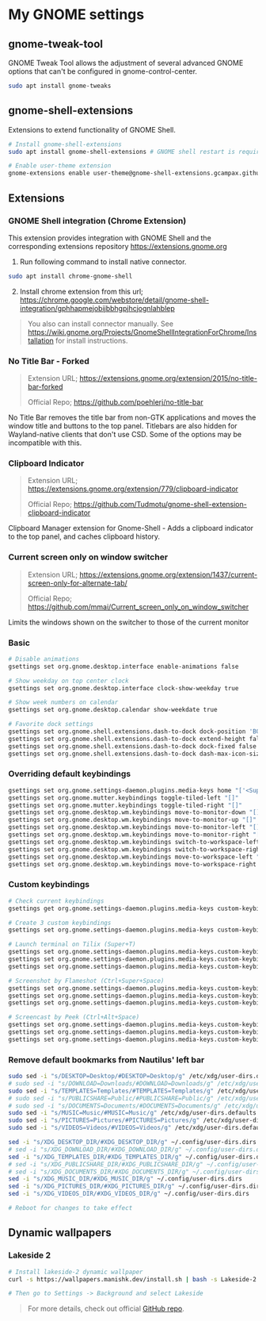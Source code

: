 My GNOME settings
=================

## gnome-tweak-tool

GNOME Tweak Tool allows the adjustment of several advanced GNOME options that can't be configured in
gnome-control-center.

```sh
sudo apt install gnome-tweaks
```

## gnome-shell-extensions

Extensions to extend functionality of GNOME Shell.

```sh
# Install gnome-shell-extensions
sudo apt install gnome-shell-extensions # GNOME shell restart is required after this

# Enable user-theme extension
gnome-extensions enable user-theme@gnome-shell-extensions.gcampax.github.com
```

## Extensions

### GNOME Shell integration (Chrome Extension)

This extension provides integration with GNOME Shell and the corresponding extensions repository
https://extensions.gnome.org

1. Run following command to install native connector.

```sh
sudo apt install chrome-gnome-shell
```

2. Install chrome extension from this url;
https://chrome.google.com/webstore/detail/gnome-shell-integration/gphhapmejobijbbhgpjhcjognlahblep

> You also can install connector manually. See
https://wiki.gnome.org/Projects/GnomeShellIntegrationForChrome/Installation for install instructions.

### No Title Bar - Forked

> Extension URL; https://extensions.gnome.org/extension/2015/no-title-bar-forked
>
> Official Repo; https://github.com/poehlerj/no-title-bar

No Title Bar removes the title bar from non-GTK applications and moves the window title and buttons to the top panel.
Titlebars are also hidden for Wayland-native clients that don't use CSD. Some of the options may be incompatible with
this.

### Clipboard Indicator

> Extension URL; https://extensions.gnome.org/extension/779/clipboard-indicator
>
> Official Repo; https://github.com/Tudmotu/gnome-shell-extension-clipboard-indicator

Clipboard Manager extension for Gnome-Shell - Adds a clipboard indicator to the top panel, and caches clipboard history.

### Current screen only on window switcher

> Extension URL; https://extensions.gnome.org/extension/1437/current-screen-only-for-alternate-tab/
>
> Official Repo; https://github.com/mmai/Current_screen_only_on_window_switcher

Limits the windows shown on the switcher to those of the current monitor

### Basic

```sh
# Disable animations
gsettings set org.gnome.desktop.interface enable-animations false

# Show weekday on top center clock
gsettings set org.gnome.desktop.interface clock-show-weekday true

# Show week numbers on calendar
gsettings set org.gnome.desktop.calendar show-weekdate true

# Favorite dock settings
gsettings set org.gnome.shell.extensions.dash-to-dock dock-position 'BOTTOM'
gsettings set org.gnome.shell.extensions.dash-to-dock extend-height false
gsettings set org.gnome.shell.extensions.dash-to-dock dock-fixed false
gsettings set org.gnome.shell.extensions.dash-to-dock dash-max-icon-size 52
```

### Overriding default keybindings

```sh
gsettings set org.gnome.settings-daemon.plugins.media-keys home "['<Super>e']"
gsettings set org.gnome.mutter.keybindings toggle-tiled-left "[]"
gsettings set org.gnome.mutter.keybindings toggle-tiled-right "[]"
gsettings set org.gnome.desktop.wm.keybindings move-to-monitor-down "[]"
gsettings set org.gnome.desktop.wm.keybindings move-to-monitor-up "[]"
gsettings set org.gnome.desktop.wm.keybindings move-to-monitor-left "[]"
gsettings set org.gnome.desktop.wm.keybindings move-to-monitor-right "[]"
gsettings set org.gnome.desktop.wm.keybindings switch-to-workspace-left "['<Super>Left']"
gsettings set org.gnome.desktop.wm.keybindings switch-to-workspace-right "['<Super>Right']"
gsettings set org.gnome.desktop.wm.keybindings move-to-workspace-left "['<Primary><Super>Left']"
gsettings set org.gnome.desktop.wm.keybindings move-to-workspace-right "['<Primary><Super>Right']"
```

### Custom keybindings

```sh
# Check current keybindings
gsettings get org.gnome.settings-daemon.plugins.media-keys custom-keybindings

# Create 3 custom keybindings
gsettings set org.gnome.settings-daemon.plugins.media-keys custom-keybindings "['/org/gnome/settings-daemon/plugins/media-keys/custom-keybindings/custom0/', '/org/gnome/settings-daemon/plugins/media-keys/custom-keybindings/custom1/', '/org/gnome/settings-daemon/plugins/media-keys/custom-keybindings/custom2/']"

# Launch terminal on Tilix (Super+T)
gsettings set org.gnome.settings-daemon.plugins.media-keys.custom-keybinding:/org/gnome/settings-daemon/plugins/media-keys/custom-keybindings/custom0/ name 'Launch terminal on Tilix'
gsettings set org.gnome.settings-daemon.plugins.media-keys.custom-keybinding:/org/gnome/settings-daemon/plugins/media-keys/custom-keybindings/custom0/ command 'tilix'
gsettings set org.gnome.settings-daemon.plugins.media-keys.custom-keybinding:/org/gnome/settings-daemon/plugins/media-keys/custom-keybindings/custom0/ binding '<Super>t'

# Screenshot by Flameshot (Ctrl+Super+Space)
gsettings set org.gnome.settings-daemon.plugins.media-keys.custom-keybinding:/org/gnome/settings-daemon/plugins/media-keys/custom-keybindings/custom1/ name 'Screenshot by Flameshot'
gsettings set org.gnome.settings-daemon.plugins.media-keys.custom-keybinding:/org/gnome/settings-daemon/plugins/media-keys/custom-keybindings/custom1/ command 'flameshot gui'
gsettings set org.gnome.settings-daemon.plugins.media-keys.custom-keybinding:/org/gnome/settings-daemon/plugins/media-keys/custom-keybindings/custom1/ binding '<Primary><Super>space'

# Screencast by Peek (Ctrl+Alt+Space)
gsettings set org.gnome.settings-daemon.plugins.media-keys.custom-keybinding:/org/gnome/settings-daemon/plugins/media-keys/custom-keybindings/custom2/ name 'Screencast by Peek'
gsettings set org.gnome.settings-daemon.plugins.media-keys.custom-keybinding:/org/gnome/settings-daemon/plugins/media-keys/custom-keybindings/custom2/ command 'peek'
gsettings set org.gnome.settings-daemon.plugins.media-keys.custom-keybinding:/org/gnome/settings-daemon/plugins/media-keys/custom-keybindings/custom2/ binding '<Primary><Alt>space'
```

### Remove default bookmarks from Nautilus' left bar

```sh
sudo sed -i "s/DESKTOP=Desktop/#DESKTOP=Desktop/g" /etc/xdg/user-dirs.defaults
# sudo sed -i "s/DOWNLOAD=Downloads/#DOWNLOAD=Downloads/g" /etc/xdg/user-dirs.defaults
sudo sed -i "s/TEMPLATES=Templates/#TEMPLATES=Templates/g" /etc/xdg/user-dirs.defaults
# sudo sed -i "s/PUBLICSHARE=Public/#PUBLICSHARE=Public/g" /etc/xdg/user-dirs.defaults
# sudo sed -i "s/DOCUMENTS=Documents/#DOCUMENTS=Documents/g" /etc/xdg/user-dirs.defaults
sudo sed -i "s/MUSIC=Music/#MUSIC=Music/g" /etc/xdg/user-dirs.defaults
sudo sed -i "s/PICTURES=Pictures/#PICTURES=Pictures/g" /etc/xdg/user-dirs.defaults
sudo sed -i "s/VIDEOS=Videos/#VIDEOS=Videos/g" /etc/xdg/user-dirs.defaults

sed -i "s/XDG_DESKTOP_DIR/#XDG_DESKTOP_DIR/g" ~/.config/user-dirs.dirs
# sed -i "s/XDG_DOWNLOAD_DIR/#XDG_DOWNLOAD_DIR/g" ~/.config/user-dirs.dirs
sed -i "s/XDG_TEMPLATES_DIR/#XDG_TEMPLATES_DIR/g" ~/.config/user-dirs.dirs
# sed -i "s/XDG_PUBLICSHARE_DIR/#XDG_PUBLICSHARE_DIR/g" ~/.config/user-dirs.dirs
# sed -i "s/XDG_DOCUMENTS_DIR/#XDG_DOCUMENTS_DIR/g" ~/.config/user-dirs.dirs
sed -i "s/XDG_MUSIC_DIR/#XDG_MUSIC_DIR/g" ~/.config/user-dirs.dirs
sed -i "s/XDG_PICTURES_DIR/#XDG_PICTURES_DIR/g" ~/.config/user-dirs.dirs
sed -i "s/XDG_VIDEOS_DIR/#XDG_VIDEOS_DIR/g" ~/.config/user-dirs.dirs

# Reboot for changes to take effect
```

## Dynamic wallpapers

### Lakeside 2

```sh
# Install lakeside-2 dynamic wallpaper
curl -s https://wallpapers.manishk.dev/install.sh | bash -s Lakeside-2

# Then go to Settings -> Background and select Lakeside
```

> For more details, check out official [GitHub repo](https://github.com/manishprivet/dynamic-gnome-wallpapers).
